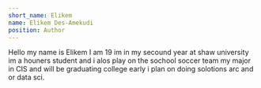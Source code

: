 ```yaml
---
short_name: Elikem
name: Elikem Des-Amekudi
position: Author
---
```

Hello my name is Elikem I am 19 im in my secound year at shaw university im a houners student and i alos play on the sochool soccer team my major in CIS and will be graduating college early i plan on doing solotions arc and or data sci.
